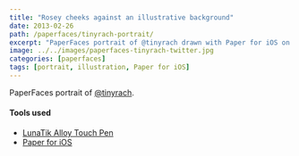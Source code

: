 ```yaml
---
title: "Rosey cheeks against an illustrative background"
date: 2013-02-26
path: /paperfaces/tinyrach-portrait/
excerpt: "PaperFaces portrait of @tinyrach drawn with Paper for iOS on an iPad."
image: ../../images/paperfaces-tinyrach-twitter.jpg
categories: [paperfaces]
tags: [portrait, illustration, Paper for iOS]
---
```


PaperFaces portrait of [@tinyrach](https://twitter.com/tinyrach).

#### Tools used

- [LunaTik Alloy Touch Pen](https://www.amazon.com/gp/product/B00821TR7G/ref=as_li_ss_tl?ie=UTF8&tag=mademist-20&linkCode=as2&camp=1789&creative=390957&creativeASIN=B00821TR7G)
- [Paper for iOS](https://paper.bywetransfer.com/)
